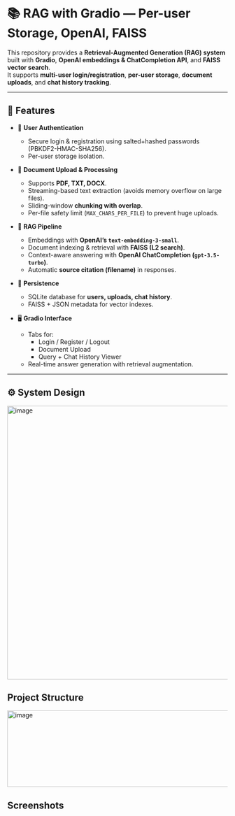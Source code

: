 # 📚 RAG with Gradio — Per-user Storage, OpenAI, FAISS  

This repository provides a **Retrieval-Augmented Generation (RAG) system** built with **Gradio**, **OpenAI embeddings & ChatCompletion API**, and **FAISS vector search**.  
It supports **multi-user login/registration**, **per-user storage**, **document uploads**, and **chat history tracking**.  

---

## 🚀 Features  

- 🔐 **User Authentication**
  - Secure login & registration using salted+hashed passwords (PBKDF2-HMAC-SHA256).  
  - Per-user storage isolation.  

- 📂 **Document Upload & Processing**
  - Supports **PDF, TXT, DOCX**.  
  - Streaming-based text extraction (avoids memory overflow on large files).  
  - Sliding-window **chunking with overlap**.  
  - Per-file safety limit (`MAX_CHARS_PER_FILE`) to prevent huge uploads.  

- 🧠 **RAG Pipeline**
  - Embeddings with **OpenAI’s `text-embedding-3-small`**.  
  - Document indexing & retrieval with **FAISS (L2 search)**.  
  - Context-aware answering with **OpenAI ChatCompletion (`gpt-3.5-turbo`)**.  
  - Automatic **source citation (filename)** in responses.  

- 💾 **Persistence**
  - SQLite database for **users, uploads, chat history**.  
  - FAISS + JSON metadata for vector indexes.  

- 🖥️ **Gradio Interface**
  - Tabs for:
    - Login / Register / Logout  
    - Document Upload  
    - Query + Chat History Viewer  
  - Real-time answer generation with retrieval augmentation.  

---

## ⚙️ System Design  
<img width="680" height="626" alt="image" src="https://github.com/user-attachments/assets/685ab07b-5d0d-43fb-9d56-fc4ef4c48e62" />

## Project Structure
<img width="523" height="175" alt="image" src="https://github.com/user-attachments/assets/5aba3552-80c9-4d07-a1c4-6577f7ce35a8" />

## Screenshots
